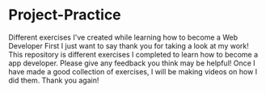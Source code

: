 # Project-Practice
Different exercises I've created while learning how to become a Web Developer
First I just want to say thank you for taking a look at my work! 
This repository is different exercises I completed to learn how to become a app developer. 
Please give any feedback you think may be helpful! 
Once I have made a good collection of exercises, I will be making videos on how I did them.
Thank you again!
